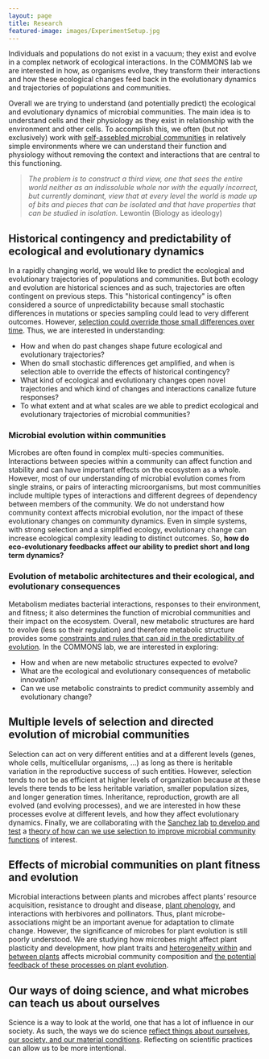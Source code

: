 ```yaml
---
layout: page
title: Research
featured-image: images/ExperimentSetup.jpg
---
```


 Individuals and populations do not exist in a vacuum; they exist and evolve in a complex network of ecological interactions.  In the COMMONS lab we are interested in how, as organisms evolve, they transform their interactions and how these ecological changes feed back in the evolutionary dynamics and trajectories of populations and communities. 


Overall we are trying to understand (and potentially predict) the ecological and evolutionary dynamics of microbial communities. The main idea is to understand cells and their physiology as they exist in relationship with the environment and other cells. To accomplish this, we often (but not exclusively) work with [self-assebled microbial communities](https://www.frontiersin.org/articles/10.3389/fmicb.2021.657467/full) in relatively simple environments where we can understand their function and physiology without removing the context and interactions that are central to this functioning.

> *The problem is to construct a third view, one that sees the entire world neither as an indissoluble whole nor with the equally incorrect, but currently dominant, view that at every level the world is made up of bits and pieces that can be isolated and that have properties that can be studied in isolation.*
>  Lewontin (Biology as ideology)


## Historical contingency and predictability of ecological and evolutionary dynamics
In a rapidly changing world, we would like to predict the ecological and evolutionary trajectories of populations and communities. But both ecology and evolution are historical sciences and as such, trajectories are often contingent on previous steps. This "historical contingency" is often considered a source of unpredictability because small stochastic differences in mutations or species sampling could lead to very different outcomes. However, [selection could override those small differences over time](https://onlinelibrary.wiley.com/doi/epdf/10.1111/evo.13654). Thus, we are interested in understanding: 

- How and when do past changes shape future ecological and evolutionary trajectories? 
- When do small stochastic differences get amplified, and when is selection able to override the effects of historical contingency? 
- What kind of ecological and evolutionary changes open novel trajectories and which kind of changes and interactions canalize future responses? 
- To what extent and at what scales are we able to predict ecological and evolutionary trajectories of microbial communities? 


### Microbial evolution within communities
Microbes are often found in complex multi-species communities. Interactions between species within a community can affect function and stability and can have important effects on the ecosystem as a whole. However, most of our understanding of microbial evolution comes from single strains, or pairs of interacting microorganisms, but most communities include multiple types of interactions and different degrees of dependency between members of the community. We do not understand how community context affects microbial evolution, nor the impact of these evolutionary changes on community dynamics. Even in simple systems, with strong selection and a simplified ecology, evolutionary change can increase ecological complexity leading to distinct outcomes. So, **how do eco-evolutionary feedbacks affect our ability to predict short and long term dynamics?**

### Evolution of metabolic architectures and their ecological, and evolutionary consequences
Metabolism mediates bacterial interactions, responses to their environment, and fitness; it also determines the function of microbial communities and their impact on the ecosystem. Overall, new metabolic structures are hard to evolve (less so their regulation) and therefore metabolic structure provides some [constraints and rules that can aid in the predictability of evolution](https://www.biorxiv.org/content/biorxiv/early/2020/03/11/2020.03.09.984278.full.pdf). In the COMMONS lab, we are interested in exploring:
- How and when are new metabolic structures expected to evolve? 
- What are the ecological and evolutionary consequences of metabolic innovation? 
- Can we use metabolic constraints to predict community assembly and evolutionary change? 

## Multiple levels of selection and directed evolution of microbial communities
Selection can act on very different entities and at a different levels (genes, whole cells, multicellular organisms, ...) as long as there is heritable variation in the reproductive success of such entities. However, selection tends to not be as efficient at higher levels of organization because at these levels there tends to be less heritable variation, smaller population sizes, and longer generation times. Inheritance, reproduction, growth are all evolved (and evolving processes), and we are interested in how these processes evolve at different levels, and how they affect evolutionary dynamics. Finally, we are collaborating with the [Sanchez lab](http://www.sanchezlaboratory.com/) [to develop and test](https://www.nature.com/articles/s41559-021-01457-5) a [theory of how can we use selection to improve microbial community functions](https://www.annualreviews.org/doi/abs/10.1146/annurev-biophys-101220-072829) of interest. 

## Effects of microbial communities on plant fitness and evolution
Microbial interactions between plants and microbes affect plants’ resource acquisition, resistance to drought and disease, [plant phenology](https://mbio.asm.org/content/mbio/10/5/e01496-19.full.pdf), and interactions with herbivores and pollinators. Thus, plant microbe-associations might be an important avenue for adaptation to climate change. However, the significance of microbes for plant evolution is still poorly understood. We are studying how microbes might affect plant plasticity and development, how plant traits and [heterogeneity within](https://www.biorxiv.org/content/10.1101/721647v1.full.pdf+html) and [between plants](https://onlinelibrary.wiley.com/doi/epdf/10.1002/mbo3.1158) affects microbial community composition and [the potential feedback of these processes on plant evolution](https://nph.onlinelibrary.wiley.com/doi/epdf/10.1111/nph.16137).

## Our ways of doing science, and what microbes can teach us about ourselves
Science is a way to look at the world, one that has a lot of influence in our society. As such, the ways we do science [reflect things about ourselves](https://www.journals.uchicago.edu/doi/pdf/10.1086/714574), [our society, and our material conditions](https://mrebolleda.github.io/files/Hypathia_2020.pdf). Reflecting on scientific practices can allow us to be more intentional.  

